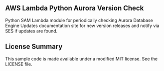 ## AWS Lambda Python Aurora Version Check

Python SAM Lambda module for periodically checking Aurora Database Engine Updates documentation site for new version releases and notify via SES if updates are found.

## License Summary

This sample code is made available under a modified MIT license. See the LICENSE file.
